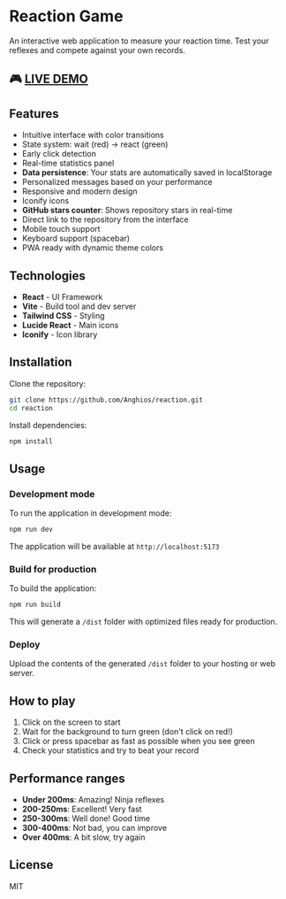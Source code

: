 # Reaction Game

An interactive web application to measure your reaction time. Test your reflexes and compete against your own records.

## 🎮 [LIVE DEMO](https://reaction.anghios.es/)

## Features

- Intuitive interface with color transitions
- State system: wait (red) → react (green)
- Early click detection
- Real-time statistics panel
- **Data persistence**: Your stats are automatically saved in localStorage
- Personalized messages based on your performance
- Responsive and modern design
- Iconify icons
- **GitHub stars counter**: Shows repository stars in real-time
- Direct link to the repository from the interface
- Mobile touch support
- Keyboard support (spacebar)
- PWA ready with dynamic theme colors

## Technologies

- **React** - UI Framework
- **Vite** - Build tool and dev server
- **Tailwind CSS** - Styling
- **Lucide React** - Main icons
- **Iconify** - Icon library

## Installation

Clone the repository:

```bash
git clone https://github.com/Anghios/reaction.git
cd reaction
```

Install dependencies:

```bash
npm install
```

## Usage

### Development mode

To run the application in development mode:

```bash
npm run dev
```

The application will be available at `http://localhost:5173`

### Build for production

To build the application:

```bash
npm run build
```

This will generate a `/dist` folder with optimized files ready for production.

### Deploy

Upload the contents of the generated `/dist` folder to your hosting or web server.

## How to play

1. Click on the screen to start
2. Wait for the background to turn green (don't click on red!)
3. Click or press spacebar as fast as possible when you see green
4. Check your statistics and try to beat your record

## Performance ranges

- **Under 200ms**: Amazing! Ninja reflexes
- **200-250ms**: Excellent! Very fast
- **250-300ms**: Well done! Good time
- **300-400ms**: Not bad, you can improve
- **Over 400ms**: A bit slow, try again

## License

MIT
